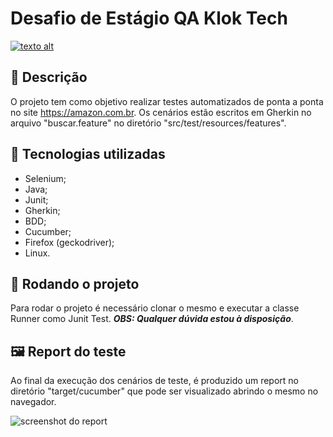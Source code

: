 # Desafio de Estágio QA Klok Tech
[![texto alt](https://www.klok.tech/wp-content/uploads/2022/02/logo.webp)]()

## 📝 Descrição
O projeto tem como objetivo realizar testes automatizados de ponta a ponta no site https://amazon.com.br.
Os cenários estão escritos em Gherkin no arquivo "buscar.feature" no diretório "src/test/resources/features".

## 🔧 Tecnologias utilizadas
* Selenium;
* Java;
* Junit;
* Gherkin;
* BDD;
* Cucumber;
* Firefox (geckodriver);
* Linux.

## 🚀 Rodando o projeto
Para rodar o projeto é necessário clonar o mesmo e executar a classe Runner como Junit Test. 
***OBS: Qualquer dúvida estou à disposição***.

## 🖼️ Report do teste
Ao final da execução dos cenários de teste, é produzido um report no diretório "target/cucumber" que pode ser visualizado abrindo o mesmo no navegador.

![screenshot do report](https://lh3.googleusercontent.com/drive-viewer/AFGJ81ozCyU7uc3uSts0LZvIzrF03q_s5iBRFz_vIf9rjjX8YMgXz3z2u-zGKOnF3QBCqH5QCmWj0WfAyNnoUSYEoEs_5A9EKg=w1366-h651)
